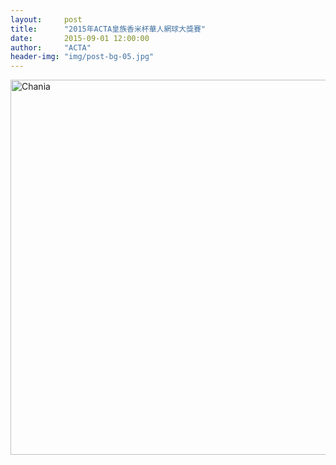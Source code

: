 ```yaml
---
layout:     post
title:      "2015年ACTA皇族香米杯華人網球大獎賽"
date:       2015-09-01 12:00:00
author:     "ACTA"
header-img: "img/post-bg-05.jpg"
---
```

<div class="container">
    <img class="img-responsive" src="{{ site.baseurl }}/img/2015-poster.jpg" alt="Chania" width="600" />
</div>

